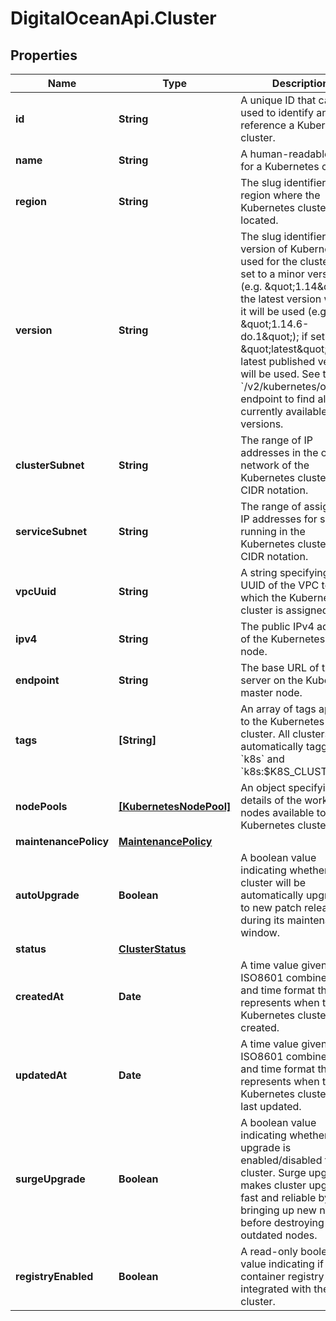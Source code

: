 # DigitalOceanApi.Cluster

## Properties
Name | Type | Description | Notes
------------ | ------------- | ------------- | -------------
**id** | **String** | A unique ID that can be used to identify and reference a Kubernetes cluster. | [optional] 
**name** | **String** | A human-readable name for a Kubernetes cluster. | 
**region** | **String** | The slug identifier for the region where the Kubernetes cluster is located. | 
**version** | **String** | The slug identifier for the version of Kubernetes used for the cluster. If set to a minor version (e.g. \&quot;1.14\&quot;), the latest version within it will be used (e.g. \&quot;1.14.6-do.1\&quot;); if set to \&quot;latest\&quot;, the latest published version will be used. See the &#x60;/v2/kubernetes/options&#x60; endpoint to find all currently available versions. | 
**clusterSubnet** | **String** | The range of IP addresses in the overlay network of the Kubernetes cluster in CIDR notation. | [optional] 
**serviceSubnet** | **String** | The range of assignable IP addresses for services running in the Kubernetes cluster in CIDR notation. | [optional] 
**vpcUuid** | **String** | A string specifying the UUID of the VPC to which the Kubernetes cluster is assigned. | [optional] 
**ipv4** | **String** | The public IPv4 address of the Kubernetes master node. | [optional] 
**endpoint** | **String** | The base URL of the API server on the Kubernetes master node. | [optional] 
**tags** | **[String]** | An array of tags applied to the Kubernetes cluster. All clusters are automatically tagged &#x60;k8s&#x60; and &#x60;k8s:$K8S_CLUSTER_ID&#x60;. | [optional] 
**nodePools** | [**[KubernetesNodePool]**](KubernetesNodePool.md) | An object specifying the details of the worker nodes available to the Kubernetes cluster. | 
**maintenancePolicy** | [**MaintenancePolicy**](MaintenancePolicy.md) |  | [optional] 
**autoUpgrade** | **Boolean** | A boolean value indicating whether the cluster will be automatically upgraded to new patch releases during its maintenance window. | [optional] [default to false]
**status** | [**ClusterStatus**](ClusterStatus.md) |  | [optional] 
**createdAt** | **Date** | A time value given in ISO8601 combined date and time format that represents when the Kubernetes cluster was created. | [optional] 
**updatedAt** | **Date** | A time value given in ISO8601 combined date and time format that represents when the Kubernetes cluster was last updated. | [optional] 
**surgeUpgrade** | **Boolean** | A boolean value indicating whether surge upgrade is enabled/disabled for the cluster. Surge upgrade makes cluster upgrades fast and reliable by bringing up new nodes before destroying the outdated nodes. | [optional] [default to false]
**registryEnabled** | **Boolean** | A read-only boolean value indicating if a container registry is integrated with the cluster. | [optional] 
